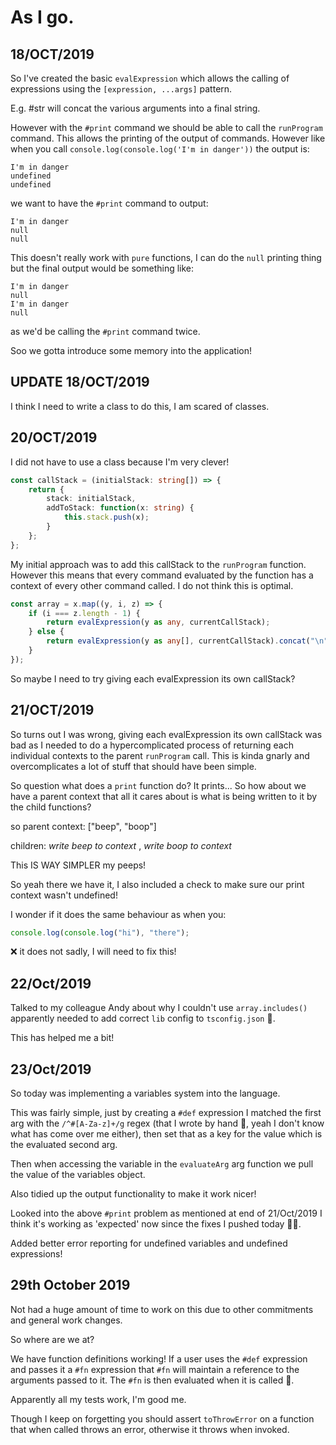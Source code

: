 # As I go.

## 18/OCT/2019

So I've created the basic `evalExpression` which allows the calling of expressions using the `[expression, ...args]` pattern.

E.g. #str will concat the various arguments into a final string.

However with the `#print` command we should be able to call the `runProgram` command. This allows the printing of the output of commands. However like when you call `console.log(console.log('I'm in danger'))` the output is:

```
I'm in danger
undefined
undefined
```

we want to have the `#print` command to output:

```
I'm in danger
null
null
```

This doesn't really work with `pure` functions, I can do the `null` printing thing but the final output would be something like:

```
I'm in danger
null
I'm in danger
null
```

as we'd be calling the `#print` command twice.

Soo we gotta introduce some memory into the application!

## UPDATE 18/OCT/2019

I think I need to write a class to do this, I am scared of classes.

## 20/OCT/2019

I did not have to use a class because I'm very clever!

```typescript
const callStack = (initialStack: string[]) => {
    return {
        stack: initialStack,
        addToStack: function(x: string) {
            this.stack.push(x);
        }
    };
};
```

My initial approach was to add this callStack to the `runProgram` function. However this means that every command evaluated by the function has a context of every other command called. I do not think this is optimal.

```typescript
const array = x.map((y, i, z) => {
    if (i === z.length - 1) {
        return evalExpression(y as any, currentCallStack);
    } else {
        return evalExpression(y as any[], currentCallStack).concat("\n");
    }
});
```

So maybe I need to try giving each evalExpression its own callStack?

## 21/OCT/2019

So turns out I was wrong, giving each evalExpression its own callStack was bad as I needed to do a hypercomplicated process of returning each individual contexts to the parent `runProgram` call. This is kinda gnarly and overcomplicates a lot of stuff that should have been simple.

So question what does a `print` function do? It prints... So how about we have a parent context that all it cares about is what is being written to it by the child functions?

so parent context: ["beep", "boop"]

children: _write beep to context_ , _write boop to context_

This IS WAY SIMPLER my peeps!

So yeah there we have it, I also included a check to make sure our print context wasn't undefined!

I wonder if it does the same behaviour as when you:

```javascript
console.log(console.log("hi"), "there");
```

❌ it does not sadly, I will need to fix this!

## 22/Oct/2019

Talked to my colleague Andy about why I couldn't use `array.includes()` apparently needed to add correct `lib` config to `tsconfig.json` 🙌.

This has helped me a bit!

## 23/Oct/2019

So today was implementing a variables system into the language.

This was fairly simple, just by creating a `#def` expression I matched the first arg with the `/^#[A-Za-z]+/g` regex (that I wrote by hand 🤯, yeah I don't know what has come over me either), then set that as a key for the value which is the evaluated second arg.

Then when accessing the variable in the `evaluateArg` arg function we pull the value of the variables object.

Also tidied up the output functionality to make it work nicer!

Looked into the above `#print` problem as mentioned at end of 21/Oct/2019 I think it's working as 'expected' now since the fixes I pushed today 🤷‍♀️.

Added better error reporting for undefined variables and undefined expressions!

## 29th October 2019

Not had a huge amount of time to work on this due to other commitments and general work changes.

So where are we at?

We have function definitions working! If a user uses the `#def` expression and passes it a `#fn` expression that `#fn` will maintain a reference to the arguments passed to it. The `#fn` is then evaluated when it is called 🥳.

Apparently all my tests work, I'm good me.

Though I keep on forgetting you should assert `toThrowError` on a function that when called throws an error, otherwise it throws when invoked.
